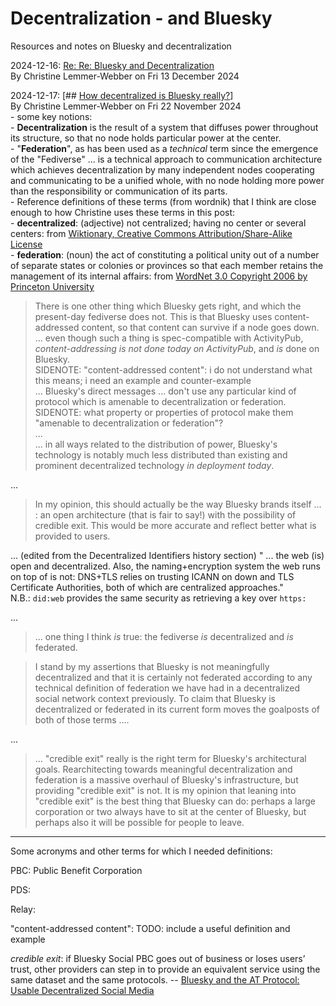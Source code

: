 # Decentralization - and Bluesky

Resources and notes on Bluesky and decentralization  

2024-12-16:  [Re: Re: Bluesky and Decentralization](https://dustycloud.org/blog/re-re-bluesky-decentralization/)  
	By Christine Lemmer-Webber on Fri 13 December 2024


2024-12-17: [## [How decentralized is Bluesky really?](https://dustycloud.org/blog/how-decentralized-is-bluesky/#f)]  
	  By Christine Lemmer-Webber on Fri 22 November 2024  
	- some key notions:  
	- **Decentralization** is the result of a system that diffuses power throughout its structure, so that no node holds particular power at the center.   
	- "**Federation**", as has been used as a _technical_ term since the emergence of the "Fediverse" ... is a technical approach to communication architecture which achieves decentralization by many independent nodes cooperating and communicating to be a unified whole, with no node holding more power than the responsibility or communication of its parts.  
	- Reference definitions of these terms (from wordnik) that I think are close enough to how Christine uses these terms in this post:  
		- **decentralized**: (adjective) not centralized; having no center or several centers: from [Wiktionary, Creative Commons Attribution/Share-Alike License](https://www.wordnik.com/words/decentralized)  
		- **federation**: (noun) the act of constituting a political unity out of a number of separate states or colonies or provinces so that each member retains the management of its internal affairs: from [WordNet 3.0 Copyright 2006 by Princeton University](https://www.wordnik.com/words/federation)  
  > There is one other thing which Bluesky gets right, and which the present-day fediverse does not. This is that Bluesky uses content-addressed content, so that content can survive if a node goes down.  
 >  ... even though such a thing is spec-compatible with ActivityPub, _content-addressing is not done today on ActivityPub_, and _is_ done on Bluesky.  
    SIDENOTE: "content-addressed content": i do not understand what this means; i need an example and counter-example  
 ...
> Bluesky's direct messages ... don't use any particular kind of protocol which is amenable to decentralization or federation.  
    SIDENOTE: what property or properties of protocol make them "amenable to decentralization or federation"?  
  ...  
> ... in all ways related to the distribution of power, Bluesky's technology is notably much less distributed than existing and prominent decentralized technology _in deployment today_.  

 ...
> In my opinion, this should actually be the way Bluesky brands itself ... : an open architecture (that is fair to say!) with the possibility of credible exit. This would be more accurate and reflect better what is provided to users.  

 ...
 (edited from the Decentralized Identifiers history section) " ... the web (is) open and decentralized. Also, the naming+encryption system the web runs on top of is not: DNS+TLS relies on trusting ICANN on down and TLS Certificate Authorities, both of which are centralized approaches."  
 N.B.: `did:web` provides the same security as retrieving a key over `https:`  

...  
> ... one thing I think _is_ true: the fediverse _is_ decentralized and _is_ federated.  

> I stand by my assertions that Bluesky is not meaningfully decentralized and that it is certainly not federated according to any technical definition of federation we have had in a decentralized social network context previously. To claim that Bluesky is decentralized or federated in its current form moves the goalposts of both of those terms ....  

...  
> ... "credible exit" really is the right term for Bluesky's architectural goals. Rearchitecting towards meaningful decentralization and federation is a massive overhaul of Bluesky's infrastructure, but providing "credible exit" is not. It is my opinion that leaning into "credible exit" is the best thing that Bluesky can do: perhaps a large corporation or two always have to sit at the center of Bluesky, but perhaps also it will be possible for people to leave.  


-----
Some acronyms and other terms for which I needed definitions:  

PBC: Public Benefit Corporation 

PDS:  

Relay:  

"content-addressed content": TODO: include a useful definition and example  

_credible exit_: if Bluesky Social PBC goes out of business or loses users’ trust, other providers can step in to provide an equivalent service using the same dataset and the same protocols. -- [Bluesky and the AT Protocol: Usable Decentralized Social Media](https://arxiv.org/pdf/2402.03239)  

